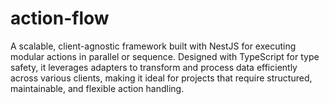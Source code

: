 # action-flow
A scalable, client-agnostic framework built with NestJS for executing modular actions in parallel or sequence. Designed with TypeScript for type safety, it leverages adapters to transform and process data efficiently across various clients, making it ideal for projects that require structured, maintainable, and flexible action handling.
